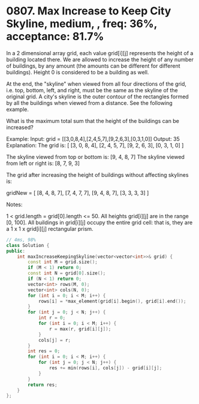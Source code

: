# 0807. Max Increase to Keep City Skyline, medium, , freq: 36%, acceptance: 81.7%

In a 2 dimensional array grid, each value grid[i][j] represents the height of a building located there. We are allowed to increase the height of any number of buildings, by any amount (the amounts can be different for different buildings). Height 0 is considered to be a building as well. 

At the end, the "skyline" when viewed from all four directions of the grid, i.e. top, bottom, left, and right, must be the same as the skyline of the original grid. A city's skyline is the outer contour of the rectangles formed by all the buildings when viewed from a distance. See the following example.

What is the maximum total sum that the height of the buildings can be increased?

Example:
Input: grid = [[3,0,8,4],[2,4,5,7],[9,2,6,3],[0,3,1,0]]
Output: 35
Explanation: 
The grid is:
[ [3, 0, 8, 4], 
  [2, 4, 5, 7],
  [9, 2, 6, 3],
  [0, 3, 1, 0] ]

The skyline viewed from top or bottom is: [9, 4, 8, 7]
The skyline viewed from left or right is: [8, 7, 9, 3]

The grid after increasing the height of buildings without affecting skylines is:

gridNew = [ [8, 4, 8, 7],
            [7, 4, 7, 7],
            [9, 4, 8, 7],
            [3, 3, 3, 3] ]

Notes:

1 < grid.length = grid[0].length <= 50.
All heights grid[i][j] are in the range [0, 100].
All buildings in grid[i][j] occupy the entire grid cell: that is, they are a 1 x 1 x grid[i][j] rectangular prism.

```c++
// 4ms, 98%
class Solution {
public:
    int maxIncreaseKeepingSkyline(vector<vector<int>>& grid) {
        const int M = grid.size();
        if (M < 1) return 0;
        const int N = grid[0].size();
        if (N < 1) return 0;
        vector<int> rows(M, 0);
        vector<int> cols(N, 0);
        for (int i = 0; i < M; i++) {
            rows[i] = *max_element(grid[i].begin(), grid[i].end());
        }
        for (int j = 0; j < N; j++) {
            int r = 0;
            for (int i = 0; i < M; i++) {
                r = max(r, grid[i][j]);
            }
            cols[j] = r;
        }
        int res = 0;
        for (int i = 0; i < M; i++) {
            for (int j = 0; j < N; j++) {
                res += min(rows[i], cols[j]) - grid[i][j];
            }
        }
        return res;
    }
};
```
